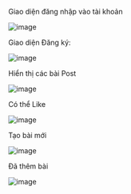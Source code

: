 Giao diện đăng nhập vào tài khoản

![image](https://github.com/quyentrann/www_lab6_week6/assets/87223234/b78246de-00b5-4006-a6df-e729bcf63a2e)


Giao diện Đăng ký:

![image](https://github.com/quyentrann/www_lab6_week6/assets/87223234/d5710ed2-3179-4ce3-ab04-8ebf03ff963c)

Hiển thị các bài Post

![image](https://github.com/quyentrann/www_lab6_week6/assets/87223234/c6d6f3f8-2900-405e-bc59-ad4f44302183)

Có thể Like

![image](https://github.com/quyentrann/www_lab6_week6/assets/87223234/93435b37-28fb-4e89-89e3-e0b52fac65bb)


Tạo bài mới 

![image](https://github.com/quyentrann/www_lab6_week6/assets/87223234/f8e5a2af-6f7a-48a8-b3e1-132c4390ff1b)


Đã thêm bài

![image](https://github.com/quyentrann/www_lab6_week6/assets/87223234/bec94c6f-3df4-4e72-be2c-a0cea8d56d3f)

